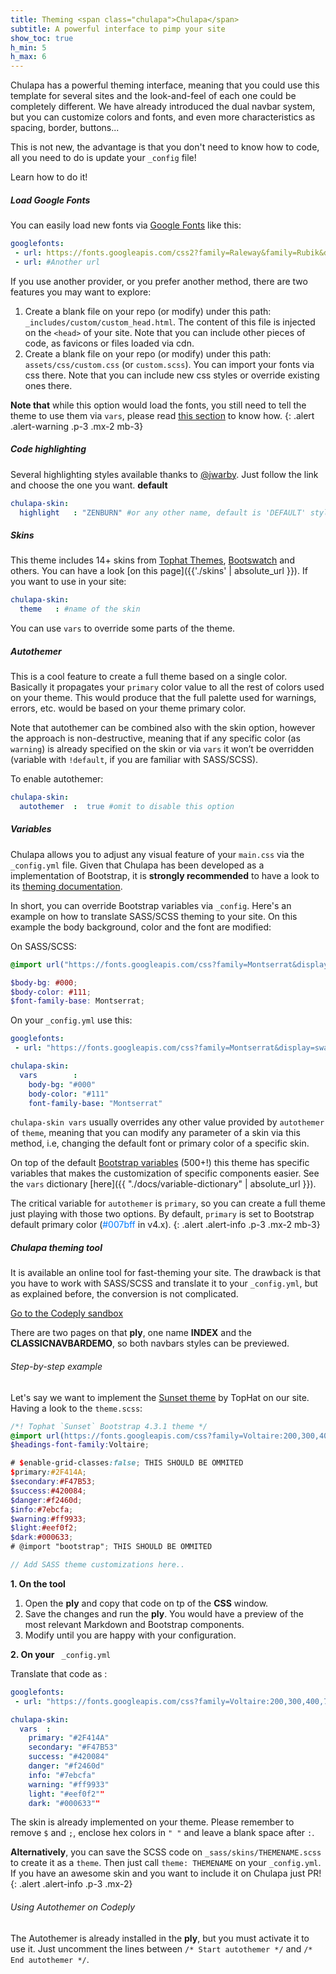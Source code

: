 ```yaml
---
title: Theming <span class="chulapa">Chulapa</span>
subtitle: A powerful interface to pimp your site
show_toc: true
h_min: 5
h_max: 6
---
```


<span class="chulapa">Chulapa</span> has a powerful theming interface, meaning that you could use this template for several sites and the look-and-feel of each one could be completely different. We have already introduced the dual navbar system, but you can customize colors and fonts, and even more characteristics as spacing, border, buttons...

This is not new, the advantage is that you don't need to know how to code, all you need to do is update your `_config` file!

Learn how to do it!

##### Load Google Fonts

You can easily load new fonts via [Google Fonts](https://fonts.google.com/) like this:

```yaml
googlefonts:
 - url: https://fonts.googleapis.com/css2?family=Raleway&family=Rubik&display=swap
 - url: #Another url
```

If you use another provider, or you prefer another method, there are two features you may want to explore:
  1. Create a blank file on your repo (or modify) under this path: `_includes/custom/custom_head.html`. The content of this file is injected on the `<head>` of your site. Note that you can include other pieces of code, as favicons or files loaded via cdn.
  2. Create a blank file on your repo (or modify) under this path: `assets/css/custom.css` (or `custom.scss`). You can import your fonts via css there. Note that you can include new css styles or override existing ones there.


**Note that** while this option would load the fonts, you still need to tell the theme to use them via `vars`, please read [this section](https://dieghernan.github.io/chulapa/docs/03-theming#variables) to know how.
{: .alert .alert-warning .p-3 .mx-2 mb-3}


##### Code highlighting

Several highlighting styles available thanks to [@jwarby](http://jwarby.github.io/jekyll-pygments-themes). Just follow the link and choose the one you want. **default**

```yaml
chulapa-skin: 
  highlight   : "ZENBURN" #or any other name, default is 'DEFAULT' style
```

##### Skins

This theme includes 14+ skins from [Tophat Themes](https://themesguide.github.io/top-hat/dist/), [Bootswatch](https://bootswatch.com/) and others. You can have a look [on this page]({{'./skins' | absolute_url }}). If you want to use in your site:

```yaml
chulapa-skin: 
  theme   : #name of the skin
```

You can use `vars` to override some parts of the theme.

##### Autothemer

This is a cool feature to create a full theme based on a single color. Basically it propagates your `primary` color value to all the rest of colors used on your theme. This would produce that the full palette used for warnings, errors, etc. would be based on your theme primary color.

Note that autothemer can be combined also with the skin option, however the approach is non-destructive, meaning that if any specific color (as `warning`) is already specified on the skin or via `vars` it won’t be overridden (variable with `!default`, if you are familiar with SASS/SCSS).

To enable autothemer: 

```yaml
chulapa-skin: 
  autothemer  :  true #omit to disable this option

```

##### Variables

<span class="chulapa">Chulapa</span> allows you to adjust any visual feature of your `main.css` via the `_config.yml` file. Given that <span class="chulapa">Chulapa</span> has been developed as a implementation of Bootstrap, it is **strongly recommended** to have a look to its [theming documentation](https://getbootstrap.com/docs/4.5/getting-started/theming/#variable-defaults).

In short, you can override Bootstrap variables via `_config`. Here's an example on how to translate SASS/SCSS theming to your site. On this example the body background, color and the font are modified:

On SASS/SCSS:

```scss
@import url("https://fonts.googleapis.com/css?family=Montserrat&display=swap");

$body-bg: #000;
$body-color: #111;
$font-family-base: Montserrat;

```

On your `_config.yml` use this:

```yaml
googlefonts: 
 - url: "https://fonts.googleapis.com/css?family=Montserrat&display=swap"

chulapa-skin: 
  vars        :
    body-bg: "#000"
    body-color: "#111"
    font-family-base: "Montserrat"
```

`chulapa-skin vars` usually overrides any other value provided by `autothemer` of `theme`, meaning that you can modify any parameter of a skin via this method, i.e, changing the default font or primary color of a specific skin.


On top of the default [Bootstrap variables](https://github.com/dieghernan/chulapa/blob/master/_sass/bootstrap/_variables.scss) (500+!) this theme has specific variables that makes the customization of specific components easier. See the `vars` dictionary [here]({{ "./docs/variable-dictionary" | absolute_url }}).

The critical variable for `autothemer` is `primary`, so you can create a full theme just playing with those two options. By default, `primary` is set to Bootstrap default primary color (<span style="color:#007bff;">#007bff</span> in v4.x).
{: .alert .alert-info .p-3 .mx-2 mb-3}


<h5 id="tool"><span class="chulapa">Chulapa</span> theming tool</h5>

It is available an online tool for fast-theming your site. The drawback is that you have to work with SASS/SCSS and translate it to your `_config.yml`, but as explained before, the conversion is not complicated. 

<div class="text-center">
  <a class="btn btn-dark mx-1 text-primary" href="https://www.codeply.com/p/qhEml875ge" role="button">Go to the Codeply sandbox</a>
</div>

There are two pages on that **ply**, one name **INDEX** and the **CLASSICNAVBARDEMO**, so both navbars styles can be previewed.

###### Step-by-step example

Let's say we want to implement the [Sunset theme](https://themesguide.github.io/top-hat/dist/sunset/) by TopHat on our site. Having a look to the `theme.scss`:

```scss
/*! Tophat `Sunset` Bootstrap 4.3.1 theme */
@import url(https://fonts.googleapis.com/css?family=Voltaire:200,300,400,700);
$headings-font-family:Voltaire;

# $enable-grid-classes:false; THIS SHOULD BE OMMITED
$primary:#2F414A;
$secondary:#F47B53;
$success:#420084;
$danger:#f2460d;
$info:#7ebcfa;
$warning:#ff9933;
$light:#eef0f2;
$dark:#000633;
# @import "bootstrap"; THIS SHOULD BE OMMITED

// Add SASS theme customizations here..

```

**1. On the tool**

1. Open the **ply** and copy that code on tp of the **CSS** window.
2. Save the changes and run the **ply**. You would have a preview of the most relevant Markdown and Bootstrap components.
3. Modify until you are happy with your configuration.

<p><strong>2. On your</strong> <code> _config.yml</code>

Translate that code as :

```yaml
googlefonts: 
 - url: "https://fonts.googleapis.com/css?family=Voltaire:200,300,400,700"

chulapa-skin: 
  vars  :
    primary: "#2F414A"
    secondary: "#F47B53"
    success: "#420084"
    danger: "#f2460d"
    info: "#7ebcfa"
    warning: "#ff9933"
    light: "#eef0f2""
    dark: "#000633""
```

The skin is already implemented on your theme. Please remember to remove `$` and `;`, enclose hex colors in `" "` and leave a blank space after `:`.

**Alternatively**, you can save the SCSS code on `_sass/skins/THEMENAME.scss` to create it as a `theme`. Then just call `theme: THEMENAME` on your `_config.yml`. If you have an awesome skin and you want to include it on <span class="chulapa">Chulapa</span> just PR!
{: .alert .alert-info .p-3 .mx-2}


###### Using Autothemer on Codeply

The Autothemer is already installed in the **ply**, but you must activate it to use it. Just uncomment the lines between `/* Start autothemer */` and `/* End autothemer */`.



